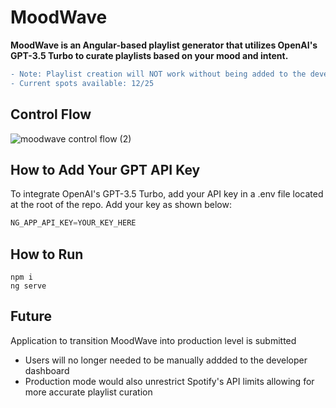 # MoodWave

**MoodWave is an Angular-based playlist generator that utilizes OpenAI's GPT-3.5 Turbo to curate playlists based on your mood and intent.**

```diff
- Note: Playlist creation will NOT work without being added to the developer dashboard. DM me for access
- Current spots available: 12/25
```

## Control Flow
![moodwave control flow (2)](https://github.com/SaiPaladugu/moodWave/assets/50923875/4f5493a6-32a2-4b96-acdf-37cde48a9ff3)

## How to Add Your GPT API Key
To integrate OpenAI's GPT-3.5 Turbo, add your API key in a .env file located at the root of the repo. Add your key as shown below:
```typescript
NG_APP_API_KEY=YOUR_KEY_HERE
```

## How to Run
```console
npm i
ng serve
```

## Future
Application to transition MoodWave into production level is submitted
- Users will no longer needed to be manually addded to the developer dashboard
- Production mode would also unrestrict Spotify's API limits allowing for more accurate playlist curation
